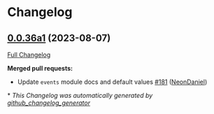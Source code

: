 # Changelog

## [0.0.36a1](https://github.com/OpenVoiceOS/ovos-utils/tree/0.0.36a1) (2023-08-07)

[Full Changelog](https://github.com/OpenVoiceOS/ovos-utils/compare/V0.0.35...0.0.36a1)

**Merged pull requests:**

- Update `events` module docs and default values [\#181](https://github.com/OpenVoiceOS/ovos-utils/pull/181) ([NeonDaniel](https://github.com/NeonDaniel))



\* *This Changelog was automatically generated by [github_changelog_generator](https://github.com/github-changelog-generator/github-changelog-generator)*
